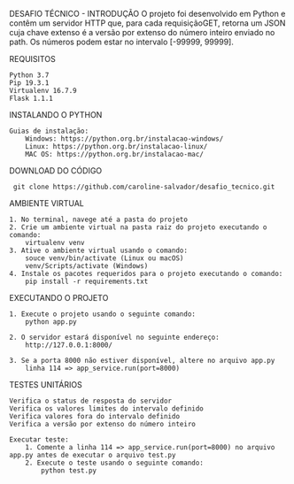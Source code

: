 DESAFIO TÉCNICO - INTRODUÇÃO
O projeto foi desenvolvido em Python e contêm um servidor HTTP que, para cada requisiçãoGET, retorna um JSON cuja chave extenso é a versão por extenso do número inteiro enviado no path. Os números podem estar no intervalo [-99999, 99999].

REQUISITOS 

    Python 3.7
    Pip 19.3.1
    Virtualenv 16.7.9
    Flask 1.1.1

INSTALANDO O PYTHON

	Guias de instalação:
		Windows: https://python.org.br/instalacao-windows/
		Linux: https://python.org.br/instalacao-linux/
		MAC OS: https://python.org.br/instalacao-mac/
	
DOWNLOAD DO CÓDIGO

     git clone https://github.com/caroline-salvador/desafio_tecnico.git

AMBIENTE VIRTUAL

	1. No terminal, navege até a pasta do projeto
	2. Crie um ambiente virtual na pasta raiz do projeto executando o comando:
		virtualenv venv
	3. Ative o ambiente virtual usando o comando:
		souce venv/bin/activate (Linux ou macOS)
		venv/Scripts/activate (Windows)
	4. Instale os pacotes requeridos para o projeto executando o comando:
		pip install -r requirements.txt

EXECUTANDO O PROJETO

	1. Execute o projeto usando o seguinte comando: 
		python app.py

	2. O servidor estará disponível no seguinte endereço: 
		http://127.0.0.1:8000/
	
	3. Se a porta 8000 não estiver disponível, altere no arquivo app.py
		linha 114 => app_service.run(port=8000)

TESTES UNITÁRIOS

	Verifica o status de resposta do servidor
	Verifica os valores limites do intervalo definido
	Verifica valores fora do intervalo definido
	Verifica a versão por extenso do número inteiro
	
	Executar teste:	
		1. Comente a linha 114 => app_service.run(port=8000) no arquivo app.py antes de executar o arquivo test.py
		2. Execute o teste usando o seguinte comando:
			python test.py

